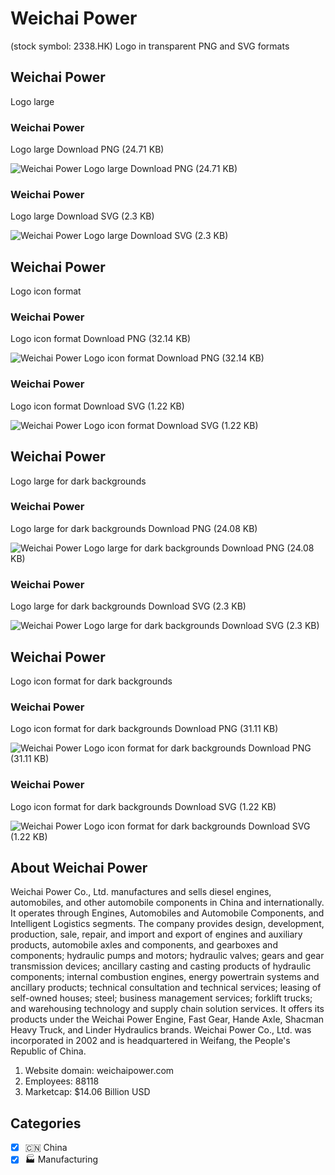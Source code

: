 # Weichai Power
 (stock symbol: 2338.HK) Logo in transparent PNG and SVG formats

## Weichai Power
 Logo large

### Weichai Power
 Logo large Download PNG (24.71 KB)

![Weichai Power
 Logo large Download PNG (24.71 KB)](/img/orig/2338.HK_BIG-0b3c5451.png)

### Weichai Power
 Logo large Download SVG (2.3 KB)

![Weichai Power
 Logo large Download SVG (2.3 KB)](/img/orig/2338.HK_BIG-90903859.svg)

## Weichai Power
 Logo icon format

### Weichai Power
 Logo icon format Download PNG (32.14 KB)

![Weichai Power
 Logo icon format Download PNG (32.14 KB)](/img/orig/2338.HK-6f6bff7d.png)

### Weichai Power
 Logo icon format Download SVG (1.22 KB)

![Weichai Power
 Logo icon format Download SVG (1.22 KB)](/img/orig/2338.HK-19f88e79.svg)

## Weichai Power
 Logo large for dark backgrounds

### Weichai Power
 Logo large for dark backgrounds Download PNG (24.08 KB)

![Weichai Power
 Logo large for dark backgrounds Download PNG (24.08 KB)](/img/orig/2338.HK_BIG.D-e9e9459c.png)

### Weichai Power
 Logo large for dark backgrounds Download SVG (2.3 KB)

![Weichai Power
 Logo large for dark backgrounds Download SVG (2.3 KB)](/img/orig/2338.HK_BIG.D-6883bbd5.svg)

## Weichai Power
 Logo icon format for dark backgrounds

### Weichai Power
 Logo icon format for dark backgrounds Download PNG (31.11 KB)

![Weichai Power
 Logo icon format for dark backgrounds Download PNG (31.11 KB)](/img/orig/2338.HK.D-bf522bca.png)

### Weichai Power
 Logo icon format for dark backgrounds Download SVG (1.22 KB)

![Weichai Power
 Logo icon format for dark backgrounds Download SVG (1.22 KB)](/img/orig/2338.HK.D-c4f41be7.svg)

## About Weichai Power


Weichai Power Co., Ltd. manufactures and sells diesel engines, automobiles, and other automobile components in China and internationally. It operates through Engines, Automobiles and Automobile Components, and Intelligent Logistics segments. The company provides design, development, production, sale, repair, and import and export of engines and auxiliary products, automobile axles and components, and gearboxes and components; hydraulic pumps and motors; hydraulic valves; gears and gear transmission devices; ancillary casting and casting products of hydraulic components; internal combustion engines, energy powertrain systems and ancillary products; technical consultation and technical services; leasing of self-owned houses; steel; business management services; forklift trucks; and warehousing technology and supply chain solution services. It offers its products under the Weichai Power Engine, Fast Gear, Hande Axle, Shacman Heavy Truck, and Linder Hydraulics brands. Weichai Power Co., Ltd. was incorporated in 2002 and is headquartered in Weifang, the People's Republic of China.

1. Website domain: weichaipower.com
2. Employees: 88118
3. Marketcap: $14.06 Billion USD


## Categories
- [x] 🇨🇳 China
- [x] 🏭 Manufacturing
